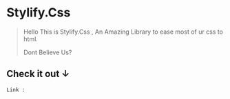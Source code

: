 <h1>Stylify.Css</h1>

> Hello This is Stylify.Css , An Amazing Library to ease most of ur css to html. 
> 
> Dont Believe Us? 
> 
<h2>Check it out ↓</h2>

<code>Link :</code>
